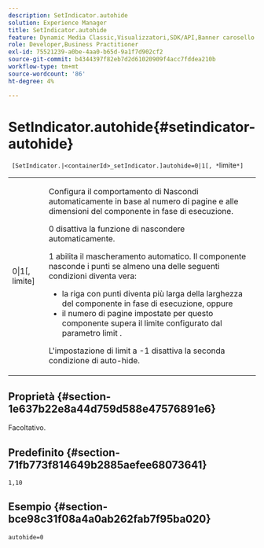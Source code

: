 ```yaml
---
description: SetIndicator.autohide
solution: Experience Manager
title: SetIndicator.autohide
feature: Dynamic Media Classic,Visualizzatori,SDK/API,Banner carosello
role: Developer,Business Practitioner
exl-id: 75521239-a0be-4aa0-b65d-9a1f7d902cf2
source-git-commit: b4344397f82eb7d2d61020909f4acc7fddea210b
workflow-type: tm+mt
source-wordcount: '86'
ht-degree: 4%

---
```


# SetIndicator.autohide{#setindicator-autohide}

` [SetIndicator.|<containerId>_setIndicator.]autohide=0|1[, *`limite`*]`

<table id="table_0BEA0B5FFDF64E5594B534B2A87A6D88"> 
 <tbody> 
  <tr> 
   <td colname="col1"> <p> <span class="codeph">0|1[,<span class="varname"> limite</span>]</span> </p> </td> 
   <td colname="col2"> <p> Configura il comportamento di Nascondi automaticamente in base al numero di pagine e alle dimensioni del componente in fase di esecuzione. </p> <p> <span class="codeph"> 0</span> disattiva la funzione di nascondere automaticamente. </p> <p> <span class="codeph"> 1</span> abilita il mascheramento automatico. Il componente nasconde i punti se almeno una delle seguenti condizioni diventa vera: </p> <p> 
     <ul id="ul_A7F9C1DDC6AE44BAA348B3AD440A4EDD"> 
      <li id="li_39332158806445DF874C5A52F1331B8B">la riga con punti diventa più larga della larghezza del componente in fase di esecuzione, oppure </li> 
      <li id="li_E30BAC8B609147ADB8824000F5729B21">il numero di pagine impostate per questo componente supera il limite configurato dal parametro <span class="codeph"><span class="varname"> limit</span></span> . </li> 
     </ul> </p> <p> L'impostazione di <span class="codeph"><span class="varname"> limit</span></span> a <span class="codeph"> -1</span> disattiva la seconda condizione di auto-hide. </p> </td> 
  </tr> 
 </tbody> 
</table>

## Proprietà {#section-1e637b22e8a44d759d588e47576891e6}

Facoltativo.

## Predefinito {#section-71fb773f814649b2885aefee68073641}

`1,10`

## Esempio {#section-bce98c31f08a4a0ab262fab7f95ba020}

`autohide=0`
